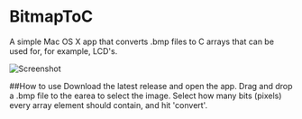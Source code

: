 # BitmapToC
A simple Mac OS X app that converts .bmp files to C arrays that can be used for, for example, LCD's.

![Screenshot](https://github.com/hoiberg/bitmapToC/blob/master/BitmapToCScreenshot.png)

##How to use
Download the latest release and open the app. Drag and drop a .bmp file to the earea to select the image. 
Select how many bits (pixels) every array element should contain, and hit 'convert'.
